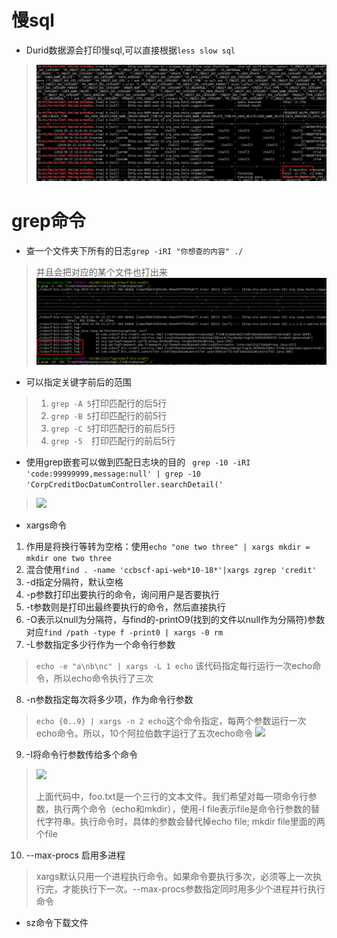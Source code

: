 # 慢sql
* Durid数据源会打印慢sql,可以直接根据```less slow sql```
> ![](./imags/slow_sql.png)
# grep命令
* 查一个文件夹下所有的日志```grep -iRI "你想查的内容" ./``` 
> 并且会把对应的某个文件也打出来
> ![](./imags/grep_log_dir.png)
* 可以指定关键字前后的范围
> 1. ```grep -A 5```打印匹配行的后5行
> 2. ```grep -B 5```打印匹配行的前5行
> 3. ```grep -C 5```打印匹配行的前后5行
> 4. ```grep -5  ```打印匹配行的前后5行
* 使用grep嵌套可以做到匹配日志块的目的
``` grep -10 -iRI  'code:99999999,message:null' | grep -10 'CorpCreditDocDatumController.searchDetail('```
> ![](./imags/grep_log_black.png)
* xargs命令
1. 作用是将换行等转为空格：使用```echo "one two three" | xargs mkdir = mkdir one two three```
2. 混合使用```find . -name 'ccbscf-api-web*10-18*'|xargs zgrep 'credit'```
3. -d指定分隔符，默认空格
4. -p参数打印出要执行的命令，询问用户是否要执行
5. -t参数则是打印出最终要执行的命令，然后直接执行
6. -O表示以null为分隔符，与find的-printO9(找到的文件以null作为分隔符)参数对应```find /path -type f -print0 | xargs -0 rm```
7. -L参数指定多少行作为一个命令行参数
> ```echo -e "a\nb\nc" | xargs -L 1 echo``` 该代码指定每行运行一次echo命令，所以echo命令执行了三次
8. -n参数指定每次将多少项，作为命令行参数
> ```echo {0..9} | xargs -n 2 echo```这个命令指定，每两个参数运行一次echo命令。所以，10个阿拉伯数字运行了五次echo命令
> ![](./imags/linux_xargs_01.png)
9. -I将命令行参数传给多个命令
> ![](./imags/linux_xargs_I.png) 
> 
> 上面代码中，foo.txt是一个三行的文本文件。我们希望对每一项命令行参数，执行两个命令（echo和mkdir），使用-I file表示file是命令行参数的替代字符串。执行命令时，具体的参数会替代掉echo file; mkdir file里面的两个file
10. --max-procs 启用多进程
> xargs默认只用一个进程执行命令。如果命令要执行多次，必须等上一次执行完，才能执行下一次。--max-procs参数指定同时用多少个进程并行执行命令
* sz命令下载文件

